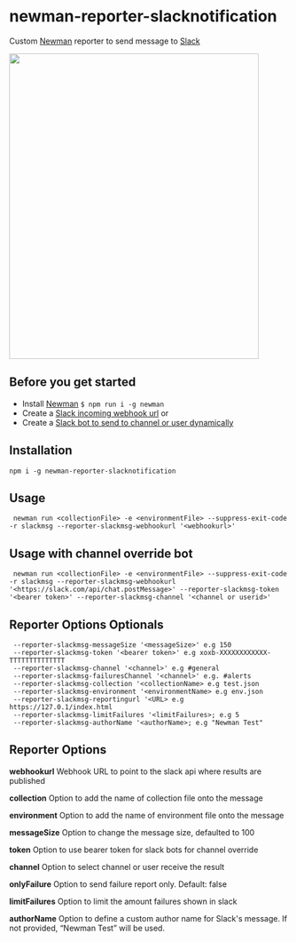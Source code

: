 # newman-reporter-slacknotification

Custom [Newman](https://github.com/postmanlabs/newman) reporter to send message to [Slack](https://slack.com/)

<img src="https://github.com/thinhdnn/newman-reporter-slacknotification/blob/master/testResults.png?raw=true" width="450"  height="550">

## Before you get started
- Install [Newman](https://github.com/postmanlabs/newman) ``` $ npm run i -g newman ```
- Create a [Slack incoming webhook url](https://api.slack.com/messaging/webhooks)
or
- Create a [Slack bot to send to channel or user dynamically](https://api.slack.com/messaging/sending)

## Installation
 ```CLI
 npm i -g newman-reporter-slacknotification
 ```

## Usage
```CLI
 newman run <collectionFile> -e <environmentFile> --suppress-exit-code -r slackmsg --reporter-slackmsg-webhookurl '<webhookurl>'
```

## Usage with channel override bot
```CLI
 newman run <collectionFile> -e <environmentFile> --suppress-exit-code -r slackmsg --reporter-slackmsg-webhookurl '<https://slack.com/api/chat.postMessage>' --reporter-slackmsg-token '<bearer token>' --reporter-slackmsg-channel '<channel or userid>'
```

## Reporter Options Optionals
```
 --reporter-slackmsg-messageSize '<messageSize>' e.g 150
 --reporter-slackmsg-token '<bearer token>' e.g xoxb-XXXXXXXXXXXX-TTTTTTTTTTTTTT
 --reporter-slackmsg-channel '<channel>' e.g #general
 --reporter-slackmsg-failuresChannel '<channel>' e.g. #alerts
 --reporter-slackmsg-collection '<collectionName> e.g test.json
 --reporter-slackmsg-environment '<environmentName> e.g env.json
 --reporter-slackmsg-reportingurl '<URL> e.g https://127.0.1/index.html
 --reporter-slackmsg-limitFailures '<limitFailures>; e.g 5
 --reporter-slackmsg-authorName '<authorName>; e.g "Newman Test"

```


## Reporter Options
**webhookurl** 
Webhook URL to point to the slack api where results are published

**collection** 
Option to add the name of collection file onto the message

**environment**
Option to add the name of environment file onto the message

**messageSize**
Option to change the message size, defaulted to 100

**token**
Option to use bearer token for slack bots for channel override

**channel**
Option to select channel or user receive the result

**onlyFailure**
Option to send failure report only. Default: false

**limitFailures**
Option to limit the amount failures shown in slack

**authorName**
Option to define a custom author name for Slack's message. If not provided, “Newman Test” will be used.
